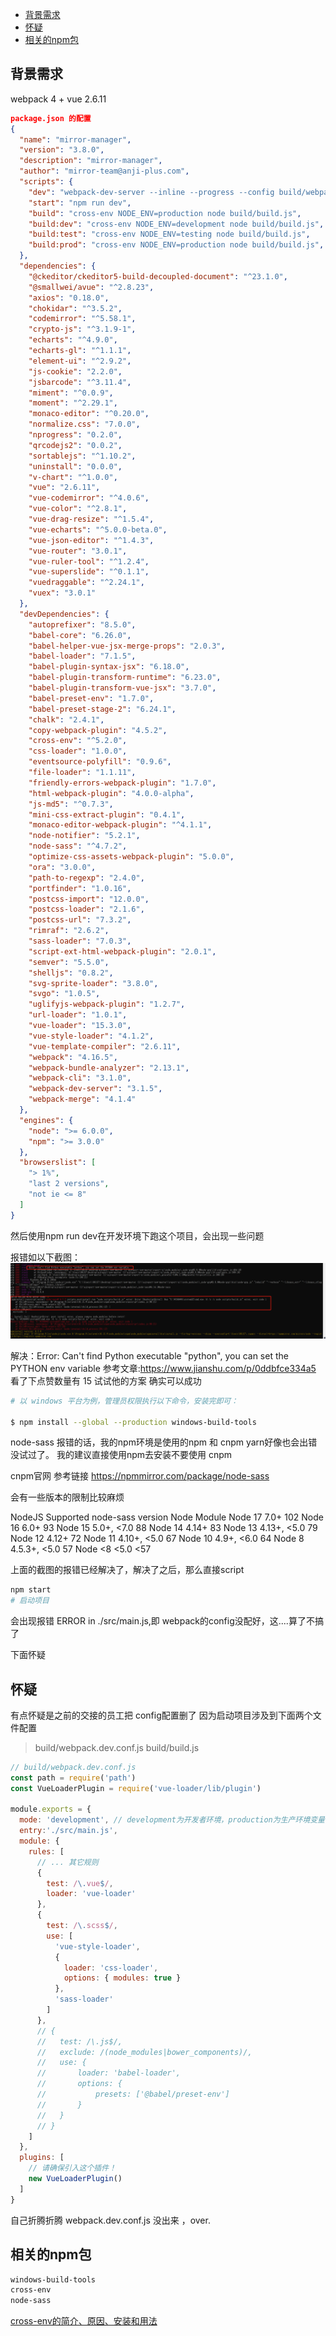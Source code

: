 - [背景需求](#背景需求)
- [怀疑](#怀疑)
- [相关的npm包](#相关的npm包)
## 背景需求
webpack 4 + vue 2.6.11 

```json
package.json 的配置
{
  "name": "mirror-manager",
  "version": "3.8.0",
  "description": "mirror-manager",
  "author": "mirror-team@anji-plus.com",
  "scripts": {
    "dev": "webpack-dev-server --inline --progress --config build/webpack.dev.conf.js",
    "start": "npm run dev",
    "build": "cross-env NODE_ENV=production node build/build.js",
    "build:dev": "cross-env NODE_ENV=development node build/build.js",
    "build:test": "cross-env NODE_ENV=testing node build/build.js",
    "build:prod": "cross-env NODE_ENV=production node build/build.js",
  },
  "dependencies": {
    "@ckeditor/ckeditor5-build-decoupled-document": "^23.1.0",
    "@smallwei/avue": "^2.8.23",
    "axios": "0.18.0",
    "chokidar": "^3.5.2",
    "codemirror": "^5.58.1",
    "crypto-js": "^3.1.9-1",
    "echarts": "^4.9.0",
    "echarts-gl": "^1.1.1",
    "element-ui": "^2.9.2",
    "js-cookie": "2.2.0",
    "jsbarcode": "^3.11.4",
    "miment": "^0.0.9",
    "moment": "^2.29.1",
    "monaco-editor": "^0.20.0",
    "normalize.css": "7.0.0",
    "nprogress": "0.2.0",
    "qrcodejs2": "0.0.2",
    "sortablejs": "^1.10.2",
    "uninstall": "0.0.0",
    "v-chart": "^1.0.0",
    "vue": "2.6.11",
    "vue-codemirror": "^4.0.6",
    "vue-color": "^2.8.1",
    "vue-drag-resize": "^1.5.4",
    "vue-echarts": "^5.0.0-beta.0",
    "vue-json-editor": "^1.4.3",
    "vue-router": "3.0.1",
    "vue-ruler-tool": "^1.2.4",
    "vue-superslide": "^0.1.1",
    "vuedraggable": "^2.24.1",
    "vuex": "3.0.1"
  },
  "devDependencies": {
    "autoprefixer": "8.5.0",
    "babel-core": "6.26.0",
    "babel-helper-vue-jsx-merge-props": "2.0.3",
    "babel-loader": "7.1.5",
    "babel-plugin-syntax-jsx": "6.18.0",
    "babel-plugin-transform-runtime": "6.23.0",
    "babel-plugin-transform-vue-jsx": "3.7.0",
    "babel-preset-env": "1.7.0",
    "babel-preset-stage-2": "6.24.1",
    "chalk": "2.4.1",
    "copy-webpack-plugin": "4.5.2",
    "cross-env": "^5.2.0",
    "css-loader": "1.0.0",
    "eventsource-polyfill": "0.9.6",
    "file-loader": "1.1.11",
    "friendly-errors-webpack-plugin": "1.7.0",
    "html-webpack-plugin": "4.0.0-alpha",
    "js-md5": "^0.7.3",
    "mini-css-extract-plugin": "0.4.1",
    "monaco-editor-webpack-plugin": "^4.1.1",
    "node-notifier": "5.2.1",
    "node-sass": "^4.7.2",
    "optimize-css-assets-webpack-plugin": "5.0.0",
    "ora": "3.0.0",
    "path-to-regexp": "2.4.0",
    "portfinder": "1.0.16",
    "postcss-import": "12.0.0",
    "postcss-loader": "2.1.6",
    "postcss-url": "7.3.2",
    "rimraf": "2.6.2",
    "sass-loader": "7.0.3",
    "script-ext-html-webpack-plugin": "2.0.1",
    "semver": "5.5.0",
    "shelljs": "0.8.2",
    "svg-sprite-loader": "3.8.0",
    "svgo": "1.0.5",
    "uglifyjs-webpack-plugin": "1.2.7",
    "url-loader": "1.0.1",
    "vue-loader": "15.3.0",
    "vue-style-loader": "4.1.2",
    "vue-template-compiler": "2.6.11",
    "webpack": "4.16.5",
    "webpack-bundle-analyzer": "2.13.1",
    "webpack-cli": "3.1.0",
    "webpack-dev-server": "3.1.5",
    "webpack-merge": "4.1.4"
  },
  "engines": {
    "node": ">= 6.0.0",
    "npm": ">= 3.0.0"
  },
  "browserslist": [
    "> 1%",
    "last 2 versions",
    "not ie <= 8"
  ]
}


```

然后使用npm run dev在开发环境下跑这个项目，会出现一些问题

报错如以下截图：
![Error Image](./images//The%20error%20Scene%20of%20accident.png)

解决：Error: Can't find Python executable "python", you can set the PYTHON env variable
参考文章:https://www.jianshu.com/p/0ddbfce334a5
看了下点赞数量有 15 试试他的方案
确实可以成功


```bash
# 以 windows 平台为例，管理员权限执行以下命令，安装完即可：

$ npm install --global --production windows-build-tools
```

node-sass 报错的话，我的npm环境是使用的npm 和 cnpm  yarn好像也会出错没试过了。
我的建议直接使用npm去安装不要使用 cnpm

cnpm官网 参考链接  https://npmmirror.com/package/node-sass

会有一些版本的限制比较麻烦

NodeJS	Supported node-sass version	Node Module
Node 17	             7.0+	            102
Node 16	             6.0+	             93
Node 15	             5.0+, <7.0	88
Node 14	             4.14+	83
Node 13	             4.13+, <5.0	     79
Node 12	             4.12+	72
Node 11	             4.10+, <5.0	     67
Node 10	             4.9+, <6.0	64
Node 8	             4.5.3+, <5.0	     57
Node <8	             <5.0	<57

上面的截图的报错已经解决了，解决了之后，那么直接script
```bash
npm start
# 启动项目
```

会出现报错  ERROR in ./src/main.js,即 webpack的config没配好，这....算了不搞了

下面怀疑

##  怀疑
有点怀疑是之前的交接的员工把 config配置删了
因为启动项目涉及到下面两个文件配置

>build/webpack.dev.conf.js
build/build.js


```js
// build/webpack.dev.conf.js
const path = require('path')
const VueLoaderPlugin = require('vue-loader/lib/plugin')

module.exports = {
  mode: 'development', // development为开发者环境，production为生产环境变量 ，还有一个为none
  entry:'./src/main.js',
  module: {
    rules: [
      // ... 其它规则
      {
        test: /\.vue$/,
        loader: 'vue-loader'
      },
      {
        test: /\.scss$/,
        use: [
          'vue-style-loader',
          {
            loader: 'css-loader',
            options: { modules: true }
          },
          'sass-loader'
        ]
      },
      // {
      //   test: /\.js$/,
      //   exclude: /(node_modules|bower_components)/,
      //   use: {
      //       loader: 'babel-loader',
      //       options: {
      //           presets: ['@babel/preset-env']
      //       }
      //   }
      // }
    ]
  },
  plugins: [
    // 请确保引入这个插件！
    new VueLoaderPlugin()
  ]
}

```
自己折腾折腾 webpack.dev.conf.js  没出来 ，over.


## 相关的npm包
```bash
windows-build-tools
cross-env
node-sass
```

[cross-env的简介、原因、安装和用法](https://blog.csdn.net/weixin_45249263/article/details/123719280)